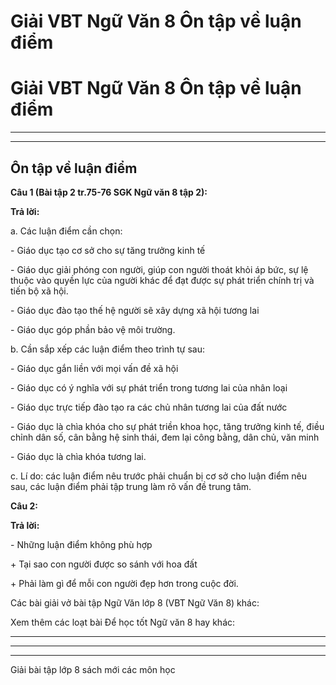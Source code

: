 # Giải VBT Ngữ Văn 8 Ôn tập về luận điểm

# Giải VBT Ngữ Văn 8 Ôn tập về luận điểm

* * *

* * *

## Ôn tập về luận điểm

**Câu 1 (Bài tập 2 tr.75-76 SGK Ngữ văn 8 tập 2):**

**Trả lời:**

a. Các luận điểm cần chọn: 

\- Giáo dục tạo cơ sở cho sự tăng trưởng kinh tế 

\- Giáo dục giải phóng con người, giúp con người thoát khỏi áp bức, sự lệ thuộc vào quyền lực của người khác để đạt được sự phát triển chính trị và tiến bộ xã hội. 

\- Giáo dục đào tạo thế hệ người sẽ xây dựng xã hội tương lai 

\- Giáo dục góp phần bảo vệ môi trường. 

b. Cần sắp xếp các luận điểm theo trình tự sau: 

\- Giáo dục gắn liền với mọi vấn đề xã hội 

\- Giáo dục có ý nghĩa với sự phát triển trong tương lai của nhân loại 

\- Giáo dục trực tiếp đào tạo ra các chủ nhân tương lai của đất nước 

\- Giáo dục là chìa khóa cho sự phát triền khoa học, tăng trưởng kinh tế, điều chỉnh dân số, cân bằng hệ sinh thái, đem lại công bằng, dân chủ, văn minh 

\- Giáo dục là chìa khóa tương lai. 

c. Lí do: các luận điểm nêu trước phải chuẩn bị cơ sở cho luận điểm nêu sau, các luận điểm phải tập trung làm rõ vấn đề trung tâm. 

**Câu 2:**

**Trả lời:**

\- Những luận điểm không phù hợp 

\+ Tại sao con người được so sánh với hoa đất 

\+ Phải làm gì để mỗi con người đẹp hơn trong cuộc đời. 

Các bài giải vở bài tập Ngữ Văn lớp 8 (VBT Ngữ Văn 8) khác:

Xem thêm các loạt bài Để học tốt Ngữ văn 8 hay khác:

* * *

* * *

* * *

Giải bài tập lớp 8 sách mới các môn học
